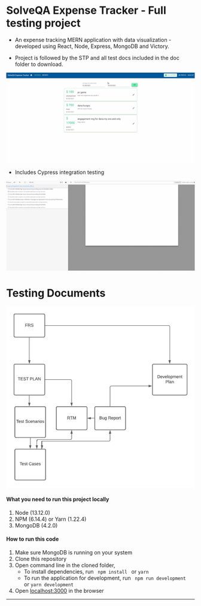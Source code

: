 # SolveQA Expense Tracker - Full testing project

* An expense tracking MERN application with data visualization - developed using React, Node, Express, MongoDB and Victory.

* Project is followed by the STP and all test docs included in the doc folder to download.

![](https://github.com/orensrauch/solveqa-expense-tracker/blob/main/client/assets/githubAssets/ExpenseTracker1.gif?raw=true)

* Includes Cypress integration testing

![](https://github.com/orensrauch/solveqa-expense-tracker/blob/main/client/assets/githubAssets/solveqa-cypress-demo.gif?raw=true)

# Testing Documents
![](https://github.com/orensrauch/solveqa-expense-tracker/blob/main/doc/DocumentsDiagram.jpeg?raw=true)


#### What you need to run this project locally
1. Node (13.12.0)
2. NPM (6.14.4) or Yarn (1.22.4)
3. MongoDB (4.2.0)

####  How to run this code
1. Make sure MongoDB is running on your system
2. Clone this repository
3. Open command line in the cloned folder,
   - To install dependencies, run ```  npm install  ``` or ``` yarn ```
   - To run the application for development, run ```  npm run development  ``` or ``` yarn development ```
4. Open [localhost:3000](http://localhost:3000/) in the browser
----